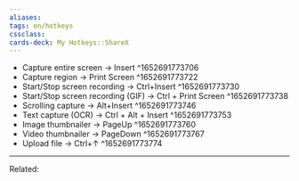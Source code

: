 ```yaml
---
aliases:
tags: on/hotkeys 
cssclass:
cards-deck: My Hotkeys::ShareX
---
```


-   Capture entire screen → Insert ^1652691773706
-   Capture region → Print Screen ^1652691773722
-   Start/Stop screen recording → Ctrl+Insert ^1652691773730
-   Start/Stop screen recording (GIF) → Ctrl + Print Screen ^1652691773738
-   Scrolling capture → Alt+Insert ^1652691773746
-   Text capture (OCR) → Ctrl + Alt + Insert ^1652691773753
-   Image thumbnailer → PageUp ^1652691773760
-   Video thumbnailer → PageDown ^1652691773767
-   Upload file → Ctrl+↑ ^1652691773774


---
Related:


